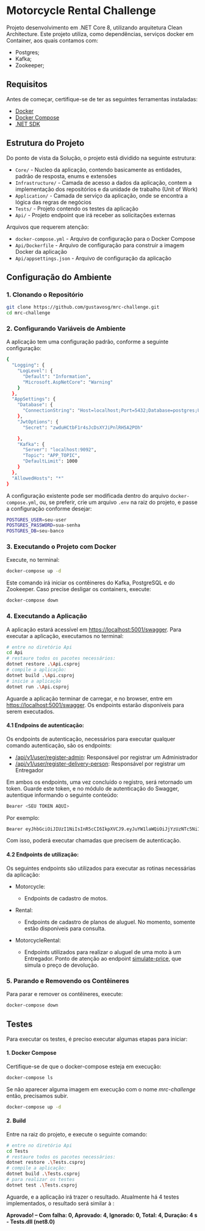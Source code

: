 
# Motorcycle Rental Challenge

Projeto desenvolvimento em .NET Core 8, utilizando arquitetura Clean Architecture. Este projeto utiliza, como dependências, serviços docker em Container, aos quais contamos com: 

- Postgres;
- Kafka;
- Zookeeper;

## Requisitos

Antes de começar, certifique-se de ter as seguintes ferramentas instaladas:

- [Docker](https://docs.docker.com/get-docker/)
- [Docker Compose](https://docs.docker.com/compose/install/)
- [.NET SDK](https://dotnet.microsoft.com/download)

## Estrutura do Projeto

Do ponto de vista da Solução, o projeto está dividido na seguinte estrutura: 

 - `Core/` - Nucleo da aplicação, contendo basicamente as entidades, padrão de resposta, enums e extensões
- `Infrastructure/` - Camada de acesso a dados da aplicação, contem a implementação dos repositórios e da unidade de trabalho (Unit of Work)
- `Application/` - Camada de serviço da aplicação, onde se encontra a lógica das regras de negócios
 - `Tests/` - Projeto contendo os testes da aplicação
- `Api/` - Projeto endpoint que irá receber as solicitações externas

Arquivos que requerem atenção: 
- `docker-compose.yml` - Arquivo de configuração para o Docker Compose
- `Api/Dockerfile` - Arquivo de configuração para construir a imagem Docker da aplicação
- `Api/appsettings.json` - Arquivo de configuração da aplicação

## Configuração do Ambiente

### 1. Clonando o Repositório

```bash
git clone https://github.com/gustavosg/mrc-challenge.git
cd mrc-challenge
```

### 2. Configurando Variáveis de Ambiente

A aplicação tem uma configuração padrão, conforme a seguinte configuração: 

```bash
{
  "Logging": {
    "LogLevel": {
      "Default": "Information",
      "Microsoft.AspNetCore": "Warning"
    }
  },
  "AppSettings": {
    "Database": {
      "ConnectionString": "Host=localhost;Port=5432;Database=postgres;Username=postgres;Password=Password2024!"
    },
    "JwtOptions": {
      "Secret": "zwduHCtbF1r4sJcDsXYJiPnlRH5A2POh"

    },
    "Kafka": {
      "Server": "localhost:9092",
      "Topic": "APP_TOPIC",
      "DefaultLimit": 1000
    }
  },
  "AllowedHosts": "*"
}

```

A configuração existente pode ser modificada dentro do arquivo `docker-compose.yml`, ou, se preferir, crie um arquivo `.env` na raiz do projeto, e passe a configuração conforme desejar: 

```bash
POSTGRES_USER=seu-user
POSTGRES_PASSWORD=sua-senha
POSTGRES_DB=seu-banco
```

### 3. Executando o Projeto com Docker

Execute, no terminal:

```bash
docker-compose up -d
```

Este comando irá iniciar os contêineres do Kafka, PostgreSQL e do Zookeeper. Caso precise desligar os containers, execute: 

```bash
docker-compose down
```

### 4. Executando a Aplicação

A aplicação estará acessível em [https://localhost:5001/swagger](https://localhost:5001/swagger). Para executar a aplicação, executamos no terminal: 

```bash
# entre no diretório Api
cd Api
# restaure todos os pacotes necessários: 
dotnet restore .\Api.csproj
# compile a aplicação: 
dotnet build .\Api.csproj
# inicie a aplicação
dotnet run .\Api.csproj
```

Aguarde a aplicação terminar de carregar, e no browser, entre em [https://localhost:5001/swagger](https://localhost:5001/swagger). Os endpoints estarão disponíveis para serem executados.

#### 4.1 Endpoins de autenticação:

Os endpoints de autenticação, necessários para executar qualquer comando autenticação, são os endpoints: 

- [/api/v1/user/register-admin](https://localhost:5001/api/v1/user/register-admin): Responsável por registrar um Administrador
- [/api/v1/user/register-delivery-person](https://localhost:5001/api/v1/user/register-delivery-person): Responsável por registrar um Entregador

Em ambos os endpoints, uma vez concluído o registro, será retornado um token. Guarde este token, e no módulo de autenticação do Swagger, autentique informando o seguinte conteúdo:

```bash
Bearer <SEU TOKEN AQUI>
```

Por exemplo: 
```bash
Bearer eyJhbGciOiJIUzI1NiIsInR5cCI6IkpXVCJ9.eyJuYW1laWQiOiJjYzUzNTc5Ni1iZmQwLTQ1NzgtYjMxNi0xNGUyNWE3MTllYmMiLCJ1bmlxdWVfbmFtZSI6ImFkbWluIiwicm9sZSI6IkFkbWluIiwibmJmIjoxNzI0MzM2MTYwLCJleHAiOjE3MjQzNzIxNTksImlhdCI6MTcyNDMzNjE2MH0.hY10cACONZI5Y4ClPT4rlO_xMiyds05v9Qz5EwjL8Dc
```

Com isso, poderá executar chamadas que precisem de autenticação. 

#### 4.2 Endpoints de utilização: 

Os seguintes endpoints são utilizados para executar as rotinas necessárias da aplicação: 

- Motorcycle:
  - Endpoints de cadastro de motos.

- Rental:
  - Endpoints de cadastro de planos de aluguel. No momento, somente estão disponíveis para consulta.
  
- MotorcycleRental:
  - Endpoints utilizados para realizar o aluguel de uma moto à um Entregador. Ponto de atenção ao endpoint [simulate-price](/api/v1/motorcyclerental/simulate-price), que simula o preço de devolução.

### 5. Parando e Removendo os Contêineres

Para parar e remover os contêineres, execute:

```bash
docker-compose down
```

## Testes

Para executar os testes, é preciso executar algumas etapas para iniciar:

#### 1. Docker Compose

Certifique-se de que o docker-compose esteja em execução: 

```bash
docker-compose ls
```

Se não aparecer alguma imagem em execução com o nome _mrc-challenge_ então, precisamos subir.

```bash
docker-compose up -d
```

#### 2. Build

Entre na raiz do projeto, e execute o seguinte comando: 

```bash
# entre no diretório Api
cd Tests
# restaure todos os pacotes necessários: 
dotnet restore .\Tests.csproj
# compile a aplicação: 
dotnet build .\Tests.csproj
# para realizar os testes
dotnet test .\Tests.csproj
```

Aguarde, e a aplicação irá trazer o resultado. Atualmente há 4 testes implementados, o resultado será similar à : 

**Aprovado!  – Com falha:     0, Aprovado:     4, Ignorado:     0, Total:     4, Duração: 4 s - Tests.dll (net8.0)**
